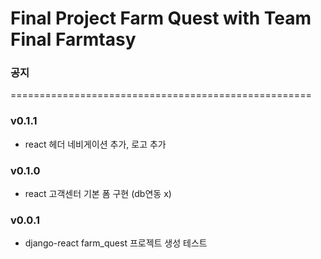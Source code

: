 # Final Project Farm Quest with Team Final Farmtasy

<!-- notice -->
### 공지




====================================================
<!-- version -->

### v0.1.1  
- react 헤더 네비게이션 추가, 로고 추가

### v0.1.0  
- react 고객센터 기본 폼 구현 (db연동 x)  

### v0.0.1  
- django-react farm_quest 프로젝트 생성 테스트

